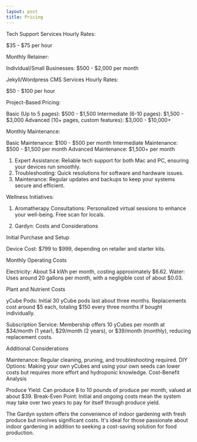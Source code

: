 ```yaml
---
layout: post
title: Pricing
---
```


Tech Support Services
Hourly Rates:

$35 - $75 per hour

Monthly Retainer:

Individual/Small Businesses: $500 - $2,000 per month

Jekyll/Wordpress CMS Services
Hourly Rates:

$50 - $100 per hour

Project-Based Pricing:

Basic (Up to 5 pages): $500 - $1,500
Intermediate (6-10 pages): $1,500 - $3,000
Advanced (10+ pages, custom features): $3,000 - $10,000+

Monthly Maintenance:

Basic Maintenance: $100 - $500 per month
Intermediate Maintenance: $500 - $1,500 per month
Advanced Maintenance: $1,500+ per month

1. Expert Assistance: Reliable tech support for both Mac and PC, ensuring your devices run smoothly.
2. Troubleshooting: Quick resolutions for software and hardware issues.
3. Maintenance: Regular updates and backups to keep your systems secure and efficient.


Wellness Initiatives:

1. Aromatherapy Consultations: Personalized virtual sessions to enhance your well-being. Free scan for locals.

2. Gardyn: Costs and Considerations

Initial Purchase and Setup

Device Cost: $799 to $999, depending on retailer and starter kits.

Monthly Operating Costs

Electricity: About 54 kWh per month, costing approximately $6.62.
Water: Uses around 20 gallons per month, with a negligible cost of about $0.03.

Plant and Nutrient Costs

yCube Pods: Initial 30 yCube pods last about three months. Replacements cost around $5 each, totaling $150 every three months if bought individually.

Subscription Service: Membership offers 10 yCubes per month at $34/month (1 year), $29/month (2 years), or $39/month (monthly), reducing replacement costs.

Additional Considerations

Maintenance: Regular cleaning, pruning, and troubleshooting required.
DIY Options: Making your own yCubes and using your own seeds can lower costs but requires more effort and hydroponic knowledge.
Cost-Benefit Analysis

Produce Yield: Can produce 8 to 10 pounds of produce per month, valued at about $39.
Break-Even Point: Initial and ongoing costs mean the system may take over two years to pay for itself through produce yield.

The Gardyn system offers the convenience of indoor gardening with fresh produce but involves significant costs. It's ideal for those passionate about indoor gardening in addition to seeking a cost-saving solution for food production.

